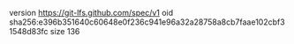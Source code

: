 version https://git-lfs.github.com/spec/v1
oid sha256:e396b351640c60648e0f236c941e96a32a28758a8cb7faae102cbf31548d83fc
size 136
